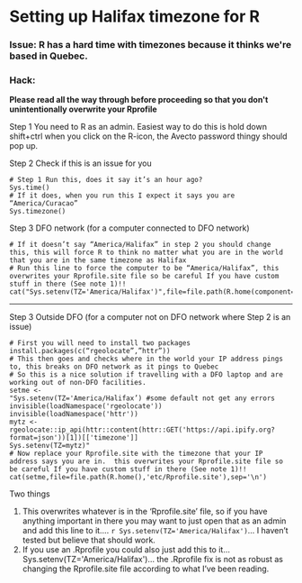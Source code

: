 # Setting up Halifax timezone for R

### Issue: R has a hard time with timezones because it thinks we're based in Quebec. 

### Hack:

**Please read all the way through before proceeding so that you don't unintentionally overwrite your Rprofile**

Step 1
You need to R as an admin. Easiest way to do this is hold down shift+ctrl when you click on the R-icon, the Avecto password thingy should pop up.

Step 2
Check if this is an issue for you
```{r}
# Step 1 Run this, does it say it’s an hour ago?
Sys.time()
# If it does, when you run this I expect it says you are “America/Curacao”
Sys.timezone()
```

Step 3 DFO network (for a computer connected to DFO network)
```{r}
# If it doesn’t say “America/Halifax” in step 2 you should change this, this will force R to think no matter what you are in the world that you are in the same timezone as Halifax
# Run this line to force the computer to be “America/Halifax”, this overwrites your Rprofile.site file so be careful If you have custom stuff in there (See note 1)!!
cat("Sys.setenv(TZ='America/Halifax')",file=file.path(R.home(component="etc"),'Rprofile.site'),sep='\n')
```
--------------------------------------------------
Step 3 Outside DFO (for a computer not on DFO network where Step 2 is an issue)

```{r}
# First you will need to install two packages
install.packages(c(“rgeolocate”,”httr”))
# This then goes and checks where in the world your IP address pings to, this breaks on DFO network as it pings to Quebec
# So this is a nice solution if travelling with a DFO laptop and are working out of non-DFO facilities.
setme <- 
"Sys.setenv(TZ='America/Halifax’) #some default not get any errors
invisible(loadNamespace('rgeolocate'))
invisible(loadNamespace('httr'))
mytz <- rgeolocate::ip_api(httr::content(httr::GET('https://api.ipify.org?format=json'))[1])[['timezone']]
Sys.setenv(TZ=mytz)"
# Now replace your Rprofile.site with the timezone that your IP address says you are in.  this overwrites your Rprofile.site file so be careful If you have custom stuff in there (See note 1)!!
cat(setme,file=file.path(R.home(),'etc/Rprofile.site'),sep='\n')
```

Two things
1.	This overwrites whatever is in the ‘Rprofile.site’ file, so if you have anything important in there you may want to just open that as an admin and add this line to it….  `r Sys.setenv(TZ='America/Halifax')`… I haven’t tested but believe that should work.
2.	If you use an .Rprofile you could also just add this to it… Sys.setenv(TZ='America/Halifax')…  the .Rprofile fix is not as robust as changing the Rprofile.site file according to what I’ve been reading.
